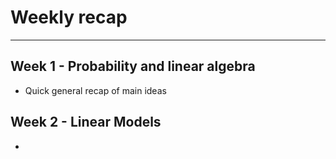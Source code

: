 

# Weekly recap
---

## Week 1 - Probability and linear algebra
* Quick general recap of main ideas

## Week 2 - Linear Models
* 